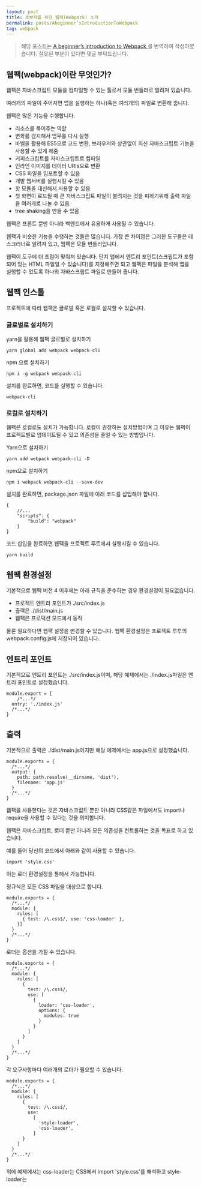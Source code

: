 ```yaml
---
layout: post
title: 초보자를 위한 웹팩(Webpack) 소개
permalink: posts/Abeginner’sIntroductionToWebpack
tag: webpack
---
```


> 해당 포스트는 [A beginner’s introduction to Webpack
> ](https://medium.com/free-code-camp/a-beginners-introduction-to-webpack-2620415e46b3)를 번역하여 작성하였습니다. 잘못된 부분이 있다면 댓글 부탁드립니다.

## 웹팩(webpack)이란 무엇인가?

웹팩은 자바스크립트 모듈을 컴파일할 수 있는 툴로서 모듈 번들러로 알려져 있습니다.

여러개의 파일이 주어지면 앱을 실행하는 하나(혹은 여러개의) 파일로 변환해 줍니다.

웹팩은 많은 기능을 수행합니다.

- 리소스를 묶어주는 역할
- 변화를 감지해서 업무를 다시 실행
- 바벨을 활용해 ES5으로 코드 변환, 브라우저와 상관없이 최신 자바스크립트 기능을 사용할 수 있게 해줌
- 커피스크립트를 자바스크립트로 컴파일
- 인라인 이미지를 데이터 URIs으로 변환
- CSS 파일을 임포트할 수 있음
- 개발 웹서버를 실행시킬 수 있음
- 핫 모듈을 대신해서 사용할 수 있음
- 첫 화면이 로드될 때 큰 자바스크립트 파일이 불려지는 것을 피하기위해 출력 파일을 여러개로 나눌 수 있음
- tree shaking을 만들 수 있음

웹팩은 프론트 뿐만 아니라 백엔드에서 유용하게 사용될 수 있습니다.

웹팩과 비슷한 기능을 수행하는 것들은 많습니다. 가장 큰 차이점은 그러한 도구들은 테스크러너로 알려져 있고, 웹팩은 모듈 번들러입니다.

웹팩이 도구에 더 초점이 맞춰져 있습니다. 단지 앱에서 엔트리 포인트(스크립트가 포함되어 있는 HTML 파일일 수 있습니다)를 지정해주면 되고 웹팩은 파일을 분석해 앱을 실행할 수 있도록 하나의 자바스크립트 파일로 만들어 줍니다.

## 웹팩 인스톨

프로젝트에 따라 웹팩은 글로벌 혹은 로컬로 설치할 수 있습니다.

### 글로벌로 설치하기

yarn을 활용해 웹팩 글로벌로 설치하기

    yarn global add webpack webpack-cli

npm 으로 설치하기

    npm i -g webpack webpack-cli

설치를 완료하면, 코드를 실행할 수 있습니다.

    webpack-cli

### 로컬로 설치하기

웹팩은 로컬로도 설치가 가능합니다. 로컬이 권장하는 설치방법이며 그 이유는 웹펙이 프로젝트별로 업데이트될 수 있고 의존성을 줄일 수 있는 방법입니다.

Yarn으로 설치하기

    yarn add webpack webpack-cli -D

npm으로 설치하기

    npm i webpack webpack-cli --save-dev

설치를 완료하면, package.json 파일에 아래 코드를 삽입해야 합니다.

    {
    	//...
    	"scripts": {
    		"build": "webpack"
    	}
    }

코드 삽입을 완료하면 웹팩을 프로젝트 루트에서 실행시킬 수 있습니다.

    yarn build

## 웹팩 환경설정

기본적으로 웹팩 버전 4 이후에는 아래 규칙을 준수하는 경우 환경설정이 필요없습니다.

- 프로젝트 엔트리 포인트가 ./src/index.js
- 출력은 ./dist/main.js
- 웹팩은 프로덕션 모드에서 동작

물론 필요하다면 웹팩 설정을 변경할 수 있습니다. 웹팩 환경설정은 프로젝트 루투의 webpack.config.js에 저장되어 있습니다.

## 엔트리 포인트

기본적으로 엔트리 포인트는 ./src/index.js이며, 해당 예제에서는 ./index.js파일은 엔트리 포인트로 설정했습니다.

    module.export = {
    	/*...*/
      entry: './index.js'
      /*...*/
    }

## 출력

기본적으로 출력은 ./dist/main.js이지만 해당 예제에서는 app.js으로 설정했습니다.

    module.exports = {
      /*...*/
      output: {
        path: path.resolve(__dirname, 'dist'),
        filename: 'app.js'
      }
      /*...*/
    }

웹팩을 사용한다는 것은 자바스크립트 뿐만 아니라 CSS같은 파일에서도 import나 require을 사용할 수 있다는 것을 의미합니다.

웹팩은 자바스크립트, 로더 뿐만 아니라 모든 의존성을 컨트롤하는 것을 목표로 하고 있습니다.

예를 들어 당신의 코드에서 아래와 같이 사용할 수 있습니다.

    import 'style.css'

이는 로더 환경설정을 통해서 가능합니다.

정규식은 모든 CSS 파일을 대상으로 합니다.

    module.exports = {
      /*...*/
      module: {
        rules: [
          { test: /\.css$/, use: 'css-loader' },
        }]
      }
      /*...*/
    }

로더는 옵션을 가질 수 있습니다.

    module.exports = {
      /*...*/
      module: {
        rules: [
          {
            test: /\.css$/,
            use: [
              {
                loader: 'css-loader',
                options: {
                  modules: true
                }
              }
            ]
          }
        ]
      }
      /*...*/
    }

각 요구사항마다 여러개의 로더가 필요할 수 있습니다.

    module.exports = {
      /*...*/
      module: {
        rules: [
          {
            test: /\.css$/,
            use:
              [
                'style-loader',
                'css-loader',
              ]
          }
        ]
      }
      /*...*/
    }

위에 예제에서는 css-loader는 CSS에서 import 'style.css'를 해석하고 style-loader는 <style>태그를 사용하여 DOM에 해당 CSS를 삽입합니다.

순서가 중요하고 마지막부터 먼저 실행됩니다.

로더 종류는 무엇이 있을까요? 아주 많습니다. [링크참조](https://webpack.js.org/loaders/)

일반적으로 사용되는 로더로는 바벨이 있으며 자바스크립트 파일을 ES5코드로 변환해줍니다.

    module.exports = {
      /*...*/
      module: {
        rules: [
          {
            test: /\.js$/,
            exclude: /(node_modules|bower_components)/,
            use: {
              loader: 'babel-loader',
              options: {
                presets: ['@babel/preset-env']
              }
            }
          }
        ]
      }
      /*...*/
    }

아래 예제는 바벨이 모든 리엑트/JSX 파일을 전처리하도록 합니다. ([바벨옵션 보기](https://webpack.js.org/loaders/babel-loader/))

    module.exports = {
      /*...*/
      module: {
        rules: [
          {
            test: /\.(js|jsx)$/,
            exclude: /node_modules/,
            use: 'babel-loader'
          }
        ]
      },
      resolve: {
        extensions: [
          '.js',
          '.jsx'
        ]
      }
      /*...*/
    }

## 플러그인

플러그인은 로더와 비슷하지만 스테로이드에 있습니다. 로더가 할 수 없는 것을 할 수 있으며, 웹팩에서 중요한 부분입니다.

    module.exports = {
      /*...*/
      plugins: [
        new HTMLWebpackPlugin()
      ]
      /*...*/
    }

HTMLWebpackPlugin 플러그인은 HTML파일은 자동적으로 생성하고 자바스크립트 번들 위치에 추가를 합니다. ([다양한 플러그인 보기](https://webpack.js.org/plugins/))

유용한 플러그인으로는 CleanWebpackPlugin가 있으며 출력을 하기 전에 dist/ 폴더를 지웁니다.

    module.exports = {
      /*...*/
      plugins: [
        new CleanWebpackPlugin(['dist']),
      ]
      /*...*/
    }

## 웹팩 모드

웹팩 4에서 소개된 모드는 각 웹팩이 동작하는 환경을 설정합니다. development 혹은 production으로 설정할 수 있으며 디폴트값은 production입니다. 그래서 development 환경이 필요할 때 설정을 하면 됩니다.

    module.exports = {
      entry: './index.js',
      mode: 'development',
      output: {
        path: path.resolve(__dirname, 'dist'),
        filename: 'app.js'
      }
    }

Development mode

- 매우 빠른 빌드
- 프로덕션보다 덜 최적화
- 코멘트를 삭제하지 않음
- 좀 더 자세한 에러 메세지와 수정 사안 제안
- 좀 더 효율적인 디버깅 환경

Production 모드는 최적화를 위해 빌드되는 데 좀 더 시간이 소요됩니다. 좀 더 작은 자바스크립트 파일이 출력되며 production에서 불필요한 내용을 제거됩니다.

샘플 앱을 만들어서 콘솔을 찍어봤습니다.

production 번들
![production](https://miro.medium.com/max/2692/0*dOY4LO-A9pkCwVUq.png)

development 번들

![development](https://miro.medium.com/max/2800/0*T6Ug7GCoAp_gCv3X.png)

## 웹팩 실행시키기

글로벌로 설치했을 경우, CLI 메뉴얼대로 실행할 수 있습니다. 만약 package.json에 스크립트로 삽입되어 있다면 npm 혹은 yarn으로 실행시켜야 합니다.

아래 예시와 같이 package.json에 스크립트가 정의되어 있다면

npm run build 혹은 yarn run build(혹은 yarn build)으로 웹팩을 실행시켜야 합니다.

    "scripts": {
      "build": "webpack"
    }

## 변화 감지

웹팩은 앱 변화가 감지되면 자동으로 다시 빌드되고 다음 변화를 기다립니다

아래 스크립트를 추가하는 것만드로도 가능합니다.

그리고 npm run watch 혹은 yarn run watch(혹은 yarn watch)를 실행시켜주면 됩니다.

    "scripts": {
      "watch": "webpack --watch"
    }

watch모드의 좋은 기능 중 하나는 빌드 에러가 없을 경우에 빌드된다는 것입니다. 에러가 있다면 watch는 변화를 기다리며 다시 빌드를 시도합니다. 그리고 현재 번들에 영향을 주지 않습니다.

## 이미지 핸들링

웹팩은 file-loader 로더로 이미지를 매우 효율적으로 사용할 수 있게 해줍니다.

환경설정은 아래와 같이 간단합니다.

    module.exports = {
      /*...*/
      module: {
        rules: [
          {
            test: /\.(png|svg|jpg|gif)$/,
            use: [
              'file-loader'
            ]
          }
        ]
      }
      /*...*/
    }

자바스크립트에서 아래와 같이 이미지를 import할 수 있습니다.

    import Icon from './icon.png'

    const img = new Image()
    img.src = Icon
    element.appendChild(img)

위에 img는 HTMLLmageElement입니다. ([이미지 도큐먼트](https://developer.mozilla.org/en-US/docs/Web/API/HTMLImageElement/Image))

file-loader는 fonts, CSV files, XML 등과 같이 다른 타입도 핸들링할 수 있습니다.

이미지와 함께 사용하기 좋은 로더는 url-loader입니다.

아래 로더 예시는 8KB 작은 PNG파일을 [data URL](https://flaviocopes.com/data-urls/)으로 로드합니다.

    module.exports = {
      /*...*/
      module: {
        rules: [
          {
            test: /\.png$/,
            use: [
              {
                loader: 'url-loader',
                options: {
                  limit: 8192
                }
              }
            ]
          }
        ]
      }
      /*...*/
    }

## SASS 코드를 CSS 파일로 변경하는 프로세스

sass-loader, css-loader, style-loader을 이용합니다.

    module.exports = {
      /*...*/
      module: {
        rules: [
          {
            test: /\.scss$/,
            use: [
              'style-loader',
              'css-loader',
              'sass-loader'
            ]
          }
        ]
      }
      /*...*/
    }

## 소스맵 생성

웹팩은 코드를 묶기 때문에 소스 파일은 오류를 일으킨 원본 파일에 대한 참조를 가져와야합니다.

devtool 속성을 사용해서 소스 맵을 생성하도록 웹팩에게 지시합니다.

    module.exports = {
      /*...*/
      devtool: 'inline-source-map',
      /*...*/
    }

devtool은 많은 값이 있으면 일반적으로 사용되는 값은 아래와 같습니다.

- none: 소스맵을 생성하지 않음
- source-map: production에서 사용하기 이상적이며, 최소화할 수 있는 별도의 소스 맵을 제공하고 번들에 참조를 추가하므로 개발 도구는 소스맵을 사용할 수 있는 것을 알고 있습니다. 디버깅 목적으로만 사용해야합니다.
- inline-source-map: development에서 사용하기 이상적으로 소스 맵을 DATA URL 인라인으로 표시합니다.

## 웹팩(webpack)이란 무엇인가?

웹팩은 자바스크립트 모듈을 컴파일할 수 있는 툴로서 모듈 번들러로 알려져 있습니다.

여러개의 파일이 주어지면 앱을 실행하는 하나(혹은 여러개의) 파일로 변환해 줍니다.

웹팩은 많은 기능을 수행합니다.

- 리소스를 묶어주는 역할
- 변화를 감지해서 업무를 다시 실행
- 바벨을 활용해 ES5으로 코드 변환, 브라우저와 상관없이 최신 자바스크립트 기능을 사용할 수 있게 해줌
- 커피스크립트를 자바스크립트로 컴파일
- 인라인 이미지를 데이터 URIs으로 변환
- CSS 파일을 임포트할 수 있음
- 개발 웹서버를 실행시킬 수 있음
- 핫 모듈을 대신해서 사용할 수 있음
- 첫 화면이 로드될 때 큰 자바스크립트 파일이 불려지는 것을 피하기위해 출력 파일을 여러개로 나눌 수 있음
- tree shaking을 만들 수 있음

웹팩은 프론트 뿐만 아니라 백엔드에서 유용하게 사용될 수 있습니다.

웹팩과 비슷한 기능을 수행하는 것들은 많습니다. 가장 큰 차이점은 그러한 도구들은 테스크러너로 알려져 있고, 웹팩은 모듈 번들러입니다.

웹팩이 도구에 더 초점이 맞춰져 있습니다. 단지 앱에서 엔트리 포인트(스크립트가 포함되어 있는 HTML 파일일 수 있습니다)를 지정해주면 되고 웹팩은 파일을 분석해 앱을 실행할 수 있도록 하나의 자바스크립트 파일로 만들어 줍니다.

## 웹팩 인스톨

프로젝트에 따라 웹팩은 글로벌 혹은 로컬로 설치할 수 있습니다.

### 글로벌로 설치하기

yarn을 활용해 웹팩 글로벌로 설치하기

    yarn global add webpack webpack-cli

npm 으로 설치하기

    npm i -g webpack webpack-cli

설치를 완료하면, 코드를 실행할 수 있습니다.

    webpack-cli

### 로컬로 설치하기

웹팩은 로컬로도 설치가 가능합니다. 로컬이 권장하는 설치방법이며 그 이유는 웹펙이 프로젝트별로 업데이트될 수 있고 의존성을 줄일 수 있는 방법입니다.

Yarn으로 설치하기

    yarn add webpack webpack-cli -D

npm으로 설치하기

    npm i webpack webpack-cli --save-dev

설치를 완료하면, package.json 파일에 아래 코드를 삽입해야 합니다.

    {
    	//...
    	"scripts": {
    		"build": "webpack"
    	}
    }

코드 삽입을 완료하면 웹팩을 프로젝트 루트에서 실행시킬 수 있습니다.

    yarn build

## 웹팩 환경설정

기본적으로 웹팩 버전 4 이후에는 아래 규칙을 준수하는 경우 환경설정이 필요없습니다.

- 프로젝트 엔트리 포인트가 ./src/index.js
- 출력은 ./dist/main.js
- 웹팩은 프로덕션 모드에서 동작

물론 필요하다면 웹팩 설정을 변경할 수 있습니다. 웹팩 환경설정은 프로젝트 루투의 webpack.config.js에 저장되어 있습니다.

## 엔트리 포인트

기본적으로 엔트리 포인트는 ./src/index.js이며, 해당 예제에서는 ./index.js파일은 엔트리 포인트로 설정했습니다.

    module.export = {
    	/*...*/
      entry: './index.js'
      /*...*/
    }

## 출력

기본적으로 출력은 ./dist/main.js이지만 해당 예제에서는 app.js으로 설정했습니다.

    module.exports = {
      /*...*/
      output: {
        path: path.resolve(__dirname, 'dist'),
        filename: 'app.js'
      }
      /*...*/
    }

웹팩을 사용한다는 것은 자바스크립트 뿐만 아니라 CSS같은 파일에서도 import나 require을 사용할 수 있다는 것을 의미합니다.

웹팩은 자바스크립트, 로더 뿐만 아니라 모든 의존성을 컨트롤하는 것을 목표로 하고 있습니다.

예를 들어 당신의 코드에서 아래와 같이 사용할 수 있습니다.

    import 'style.css'

이는 로더 환경설정을 통해서 가능합니다.

정규식은 모든 CSS 파일을 대상으로 합니다.

    module.exports = {
      /*...*/
      module: {
        rules: [
          { test: /\.css$/, use: 'css-loader' },
        }]
      }
      /*...*/
    }

로더는 옵션을 가질 수 있습니다.

    module.exports = {
      /*...*/
      module: {
        rules: [
          {
            test: /\.css$/,
            use: [
              {
                loader: 'css-loader',
                options: {
                  modules: true
                }
              }
            ]
          }
        ]
      }
      /*...*/
    }

각 요구사항마다 여러개의 로더가 필요할 수 있습니다.

    module.exports = {
      /*...*/
      module: {
        rules: [
          {
            test: /\.css$/,
            use:
              [
                'style-loader',
                'css-loader',
              ]
          }
        ]
      }
      /*...*/
    }

위에 예제에서는 css-loader는 CSS에서 import 'style.css'를 해석하고 style-loader는 <style>태그를 사용하여 DOM에 해당 CSS를 삽입합니다.

순서가 중요하고 마지막부터 먼저 실행됩니다.

로더 종류는 무엇이 있을까요? 아주 많습니다. [링크참조](https://webpack.js.org/loaders/)

일반적으로 사용되는 로더로는 바벨이 있으며 자바스크립트 파일을 ES5코드로 변환해줍니다.

    module.exports = {
      /*...*/
      module: {
        rules: [
          {
            test: /\.js$/,
            exclude: /(node_modules|bower_components)/,
            use: {
              loader: 'babel-loader',
              options: {
                presets: ['@babel/preset-env']
              }
            }
          }
        ]
      }
      /*...*/
    }

아래 예제는 바벨이 모든 리엑트/JSX 파일을 전처리하도록 합니다. ([바벨옵션 보기](https://webpack.js.org/loaders/babel-loader/))

    module.exports = {
      /*...*/
      module: {
        rules: [
          {
            test: /\.(js|jsx)$/,
            exclude: /node_modules/,
            use: 'babel-loader'
          }
        ]
      },
      resolve: {
        extensions: [
          '.js',
          '.jsx'
        ]
      }
      /*...*/
    }

## 플러그인

플러그인은 로더와 비슷하지만 스테로이드에 있습니다. 로더가 할 수 없는 것을 할 수 있으며, 웹팩에서 중요한 부분입니다.

    module.exports = {
      /*...*/
      plugins: [
        new HTMLWebpackPlugin()
      ]
      /*...*/
    }

HTMLWebpackPlugin 플러그인은 HTML파일은 자동적으로 생성하고 자바스크립트 번들 위치에 추가를 합니다. ([다양한 플러그인 보기](https://webpack.js.org/plugins/))

유용한 플러그인으로는 CleanWebpackPlugin가 있으며 출력을 하기 전에 dist/ 폴더를 지웁니다.

    module.exports = {
      /*...*/
      plugins: [
        new CleanWebpackPlugin(['dist']),
      ]
      /*...*/
    }

## 웹팩 모드

웹팩 4에서 소개된 모드는 각 웹팩이 동작하는 환경을 설정합니다. development 혹은 production으로 설정할 수 있으며 디폴트값은 production입니다. 그래서 development 환경이 필요할 때 설정을 하면 됩니다.

    module.exports = {
      entry: './index.js',
      mode: 'development',
      output: {
        path: path.resolve(__dirname, 'dist'),
        filename: 'app.js'
      }
    }

Development mode

- 매우 빠른 빌드
- 프로덕션보다 덜 최적화
- 코멘트를 삭제하지 않음
- 좀 더 자세한 에러 메세지와 수정 사안 제안
- 좀 더 효율적인 디버깅 환경

Production 모드는 최적화를 위해 빌드되는 데 좀 더 시간이 소요됩니다. 좀 더 작은 자바스크립트 파일이 출력되며 production에서 불필요한 내용을 제거됩니다.

샘플 앱을 만들어서 콘솔을 찍어봤습니다.

production 번들

development 번들

## 웹팩 실행시키기

글로벌로 설치했을 경우, CLI 메뉴얼대로 실행할 수 있습니다. 만약 package.json에 스크립트로 삽입되어 있다면 npm 혹은 yarn으로 실행시켜야 합니다.

아래 예시와 같이 package.json에 스크립트가 정의되어 있다면

npm run build 혹은 yarn run build(혹은 yarn build)으로 웹팩을 실행시켜야 합니다.

    "scripts": {
      "build": "webpack"
    }

## 변화 감지

웹팩은 앱 변화가 감지되면 자동으로 다시 빌드되고 다음 변화를 기다립니다

아래 스크립트를 추가하는 것만드로도 가능합니다.

그리고 npm run watch 혹은 yarn run watch(혹은 yarn watch)를 실행시켜주면 됩니다.

    "scripts": {
      "watch": "webpack --watch"
    }

watch모드의 좋은 기능 중 하나는 빌드 에러가 없을 경우에 빌드된다는 것입니다. 에러가 있다면 watch는 변화를 기다리며 다시 빌드를 시도합니다. 그리고 현재 번들에 영향을 주지 않습니다.

## 이미지 핸들링

웹팩은 file-loader 로더로 이미지를 매우 효율적으로 사용할 수 있게 해줍니다.

환경설정은 아래와 같이 간단합니다.

    module.exports = {
      /*...*/
      module: {
        rules: [
          {
            test: /\.(png|svg|jpg|gif)$/,
            use: [
              'file-loader'
            ]
          }
        ]
      }
      /*...*/
    }

자바스크립트에서 아래와 같이 이미지를 import할 수 있습니다.

    import Icon from './icon.png'

    const img = new Image()
    img.src = Icon
    element.appendChild(img)

위에 img는 HTMLLmageElement입니다. ([이미지 도큐먼트](https://developer.mozilla.org/en-US/docs/Web/API/HTMLImageElement/Image))

file-loader는 fonts, CSV files, XML 등과 같이 다른 타입도 핸들링할 수 있습니다.

이미지와 함께 사용하기 좋은 로더는 url-loader입니다.

아래 로더 예시는 8KB 작은 PNG파일을 [data URL](https://flaviocopes.com/data-urls/)으로 로드합니다.

    module.exports = {
      /*...*/
      module: {
        rules: [
          {
            test: /\.png$/,
            use: [
              {
                loader: 'url-loader',
                options: {
                  limit: 8192
                }
              }
            ]
          }
        ]
      }
      /*...*/
    }

## SASS 코드를 CSS 파일로 변경하는 프로세스

sass-loader, css-loader, style-loader을 이용합니다.

    module.exports = {
      /*...*/
      module: {
        rules: [
          {
            test: /\.scss$/,
            use: [
              'style-loader',
              'css-loader',
              'sass-loader'
            ]
          }
        ]
      }
      /*...*/
    }

## 소스맵 생성

웹팩은 코드를 묶기 때문에 소스 파일은 오류를 일으킨 원본 파일에 대한 참조를 가져와야합니다.

devtool 속성을 사용해서 소스 맵을 생성하도록 웹팩에게 지시합니다.

    module.exports = {
      /*...*/
      devtool: 'inline-source-map',
      /*...*/
    }

devtool은 많은 값이 있으면 일반적으로 사용되는 값은 아래와 같습니다.

- none: 소스맵을 생성하지 않음
- source-map: production에서 사용하기 이상적이며, 최소화할 수 있는 별도의 소스 맵을 제공하고 번들에 참조를 추가하므로 개발 도구는 소스맵을 사용할 수 있는 것을 알고 있습니다. 디버깅 목적으로만 사용해야합니다.
- inline-source-map: development에서 사용하기 이상적으로 소스 맵을 DATA URL 인라인으로 표시합니다.
